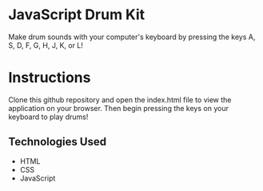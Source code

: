 # **JavaScript Drum Kit**

Make drum sounds with your computer's keyboard by pressing the keys A, S, D, F, G, H, J, K, or L!

# **Instructions**

Clone this github repository and open the index.html file to view the application on your browser.
Then begin pressing the keys on your keyboard to play drums!

## **Technologies Used**
* HTML
* CSS
* JavaScript
